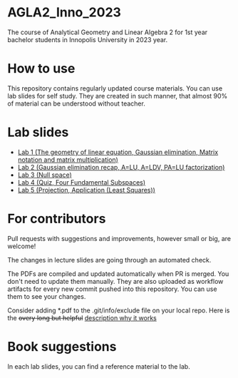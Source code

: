# AGLA2_Inno_2023
The course of Analytical Geometry and Linear Algebra 2 for 1st year bachelor students in Innopolis University in 2023 year.

# How to use

This repository contains regularly updated course materials. You can use lab slides for self study. They are created in such manner, that almost 90% of material can be understood  without teacher.

# Lab slides

* [Lab 1 (The geometry of linear equation, Gaussian elimination, Matrix notation and matrix multiplication)](https://github.com/Lupasic/AGLA2_Inno_2023/blob/main/Labs/1/AGLA2_lab1_bul.pdf)
* [Lab 2 (Gaussian elimination recap, A=LU, A=LDV, PA=LU factorization)](https://github.com/Lupasic/AGLA2_Inno_2023/blob/main/Labs/2/AGLA2_lab2_bul.pdf) 
* [Lab 3 (Null space)](https://github.com/Lupasic/AGLA2_Inno_2023/blob/main/Labs/3/AGLA2_lab3_bul.pdf)
* [Lab 4 (Quiz, Four Fundamental Subspaces)](https://github.com/Lupasic/AGLA2_Inno_2023/blob/main/Labs/4/AGLA2_lab4_bul.pdf)
* [Lab 5 (Projection, Application (Least Squares))](https://github.com/Lupasic/AGLA2_Inno_2023/blob/main/Labs/5/AGLA2_lab5_bul.pdf)

# For contributors

Pull requests with suggestions and improvements, however small or big, are welcome!

The changes in lecture slides are going through an automated check.

The PDFs are compiled and updated automatically when PR is merged. You don't need to update them manually. They are also uploaded as workflow artifacts for every new commit pushed into this repository. You can use them to see your changes.
 
Consider adding \*.pdf to the .git/info/exclude file on your local repo. Here is the ~~overy long but helpful~~ [description why it works](https://medium.com/@dave_lunny/exclude-files-from-git-without-committing-changes-to-gitignore-986fa712e78d)

# Book suggestions
In each lab slides, you can find a reference material to the lab.
